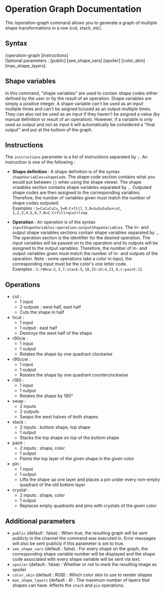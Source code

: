 # Operation Graph Documentation

The /operation-graph command allows you to generate a graph of multiple shape transformations in a row (cut, stack, etc).

## Syntax

/operation-graph [instructions]\
Optional parameters : [public] [see_shape_vars] [spoiler] [color_skin] [max_shape_layers]

## Shape variables

In this command, "shape variables" are used to contain shape codes either defined by the user or by the result of an operation. Shape variables are simply a positive integer. A shape variable can't be used as an input multiple times and can't be asigned to/used as an output multiple times. They can also not be used as an input if they haven't be asigned a value (by manual definition or result of an operation). However, if a variable is only used as output and not as input it will automatically be considered a "final output" and put at the bottom of the graph.

## Instructions

The `instructions` parameter is a list of instructions separated by `;`. An instruction is one of the following :

- **Shape definition** : A shape definition is of the syntax `shapeVariables=shapeCode`. The shape code section contains what you would put between `{}` when using the shape viewer. The shape vraiables section contains shape variables separated by `,`. Outputed shape codes are then assigned to the corresponding variables. Therefore, the number of variables given must match the number of shape codes outputed.\
Examples : `1=CuCuCuCu`, `5=R:C+fill`, `3,8=SuSuSuSu+cut`, `1,2,3,4,5,6,7,8=C:C+fill+qcut+lsep`

- **Operation** : An operation is of the syntax `inputShapeVariables:operation:outputShapeVariables`. The in- and output shape variables sections contain shape variables separated by `,`. The operation section is the identifier for the desired operation. The input variables will be passed on to the operation and its outputs will be assigned to the output variables. Therefore, the number of in- and output variables given must match the number of in- and outputs of the operation. Note : some operations take a color in input, the corresponding input must be the color's one letter code.\
Examples : `1:r90cw:2`, `3,7:stack:5`, `10,15:sh:4,21`, `6,r:paint:11`

## Operations

- cut :
  - 1 input
  - 2 outputs : west half, east half
  - Cuts the shape in half
- hcut :
  - 1 input
  - 1 output : east half
  - Destroys the west half of the shape
- r90cw :
  - 1 input
  - 1 output
  - Rotates the shape by one quadrant clockwise
- r90ccw :
  - 1 input
  - 1 output
  - Rotates the shape by one quadrant counterclockwise
- r180 :
  - 1 input
  - 1 output
  - Rotates the shape by 180°
- swap :
  - 2 inputs
  - 2 outputs
  - Swaps the west halves of both shapes
- stack :
  - 2 inputs : bottom shape, top shape
  - 1 output
  - Stacks the top shape on top of the bottom shape
- paint :
  - 2 inputs : shape, color
  - 1 output
  - Paints the top layer of the given shape in the given color
- pin :
  - 1 input
  - 1 output
  - Lifts the shape up one layer and places a pin under every non-empty quadrant of the old bottom layer
- crystal :
  - 2 inputs : shape, color
  - 1 output
  - Replaces empty quadrants and pins with crystals of the given color

## Additional parameters

- `public` (default : false) : When true, the resulting graph will be sent publicly in the channel the command was executed in. Error messages will also be sent publicly if this parameter is set to true.
- `see_shape_vars` (default : false) : For every shape on the graph, the corresponding shape variable number will be displayed and the shape code associated with every shape variable will be sent via text.
- `spoiler` (default : false) : Whether or not to mark the resulting image as spoiler
- `color_skin` (default : RGB) : Which color skin to use to render shapes
- `max_shape_layers` (default : 4) : The maximum number of layers that shapes can have. Affects the `stack` and `pin` operations.